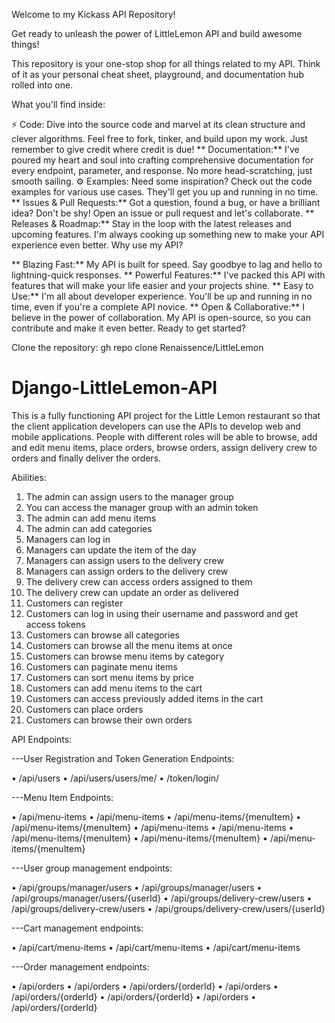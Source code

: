 Welcome to my Kickass API Repository!

Get ready to unleash the power of LittleLemon API and build awesome things!

This repository is your one-stop shop for all things related to my API. Think of it as your personal cheat sheet, playground, and documentation hub rolled into one.

What you'll find inside:

⚡️ Code: Dive into the source code and marvel at its clean structure and clever algorithms. Feel free to fork, tinker, and build upon my work. Just remember to give credit where credit is due!
** Documentation:** I've poured my heart and soul into crafting comprehensive documentation for every endpoint, parameter, and response. No more head-scratching, just smooth sailing.
⚙️ Examples: Need some inspiration? Check out the code examples for various use cases. They'll get you up and running in no time.
** Issues & Pull Requests:** Got a question, found a bug, or have a brilliant idea? Don't be shy! Open an issue or pull request and let's collaborate.
** Releases & Roadmap:** Stay in the loop with the latest releases and upcoming features. I'm always cooking up something new to make your API experience even better.
Why use my API?

** Blazing Fast:** My API is built for speed. Say goodbye to lag and hello to lightning-quick responses.
** Powerful Features:** I've packed this API with features that will make your life easier and your projects shine.
** Easy to Use:** I'm all about developer experience. You'll be up and running in no time, even if you're a complete API novice.
** Open & Collaborative:** I believe in the power of collaboration. My API is open-source, so you can contribute and make it even better.
Ready to get started?

Clone the repository:
gh repo clone Renaissence/LittleLemon

# Django-LittleLemon-API
This is a fully functioning API project for the Little Lemon restaurant so that the client application developers can use the APIs to develop web and mobile applications. People with different roles will be able to browse, add and edit menu items, place orders, browse orders, assign delivery crew to orders and finally deliver the orders.

Abilities:


1. The admin can assign users to the manager group
2. You can access the manager group with an admin token
3. The admin can add menu items 
4. The admin can add categories
5. Managers can log in 
6. Managers can update the item of the day
7. Managers can assign users to the delivery crew
8. Managers can assign orders to the delivery crew
9. The delivery crew can access orders assigned to them
10. The delivery crew can update an order as delivered
11. Customers can register
12. Customers can log in using their username and password and get access tokens
13. Customers can browse all categories 
14. Customers can browse all the menu items at once
15. Customers can browse menu items by category
16. Customers can paginate menu items
17. Customers can sort menu items by price
18. Customers can add menu items to the cart
19. Customers can access previously added items in the cart
20. Customers can place orders
21. Customers can browse their own orders


API Endpoints:

---User Registration and Token Generation Endpoints:

•	/api/users
•	/api/users/users/me/
•	/token/login/

---Menu Item Endpoints:

•	/api/menu-items
•	/api/menu-items
•	/api/menu-items/{menuItem}
•	/api/menu-items/{menuItem}
•	/api/menu-items
•	/api/menu-items
•	/api/menu-items/{menuItem}
•	/api/menu-items/{menuItem}
•	/api/menu-items/{menuItem}

---User group management endpoints:

•	/api/groups/manager/users
•	/api/groups/manager/users
•	/api/groups/manager/users/{userId}
•	/api/groups/delivery-crew/users
•	/api/groups/delivery-crew/users
•	/api/groups/delivery-crew/users/{userId}

---Cart management endpoints:

•	/api/cart/menu-items
•	/api/cart/menu-items
•	/api/cart/menu-items

---Order management endpoints:

•	/api/orders
•	/api/orders
•	/api/orders/{orderId}
•	/api/orders
•	/api/orders/{orderId}
•	/api/orders/{orderId}
•	/api/orders
•	/api/orders/{orderId}

